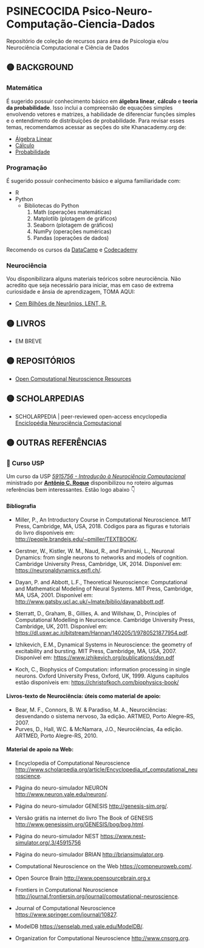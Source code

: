 # PSINECOCIDA Psico-Neuro-Computação-Ciencia-Dados

Repositório de coleção de recursos para área de Psicologia e/ou Neurociência Computacional e Ciência de Dados

## 🟡 BACKGROUND
### Matemática
É sugerido possuir conhecimento básico em **álgebra linear**, **cálculo** e **teoria da probabilidade**. Isso inclui a compreensão de equações simples envolvendo vetores e matrizes, a habilidade de diferenciar funções simples e o entendimento de distribuições de probabilidade. Para revisar esses temas, recomendamos acessar as seções do site Khanacademy.org de:
- [Álgebra Linear](https://www.khanacademy.org/math/linear-algebra)
- [Cálculo](https://www.khanacademy.org/math/differential-calculus)
- [Probabilidade](https://www.khanacademy.org/math/probability)

### Programação 
É sugerido possuir conhecimento básico e alguma familiaridade com:
- R 
- Python 
  - Bibliotecas do Python
    1. Math (operações matemáticas)
    2. Matplotlib (plotagem de gráficos)
    3. Seaborn (plotagem de gráficos)
    4. NumPy (operações numéricas)
    5. Pandas (operações de dados)

Recomendo os cursos da [DataCamp](https://app.datacamp.com/learn/courses/intro-to-python-for-data-science) e [Codecademy](https://www.codecademy.com/learn/learn-intermediate-python-3)

### Neurociência
Vou disponibilizara alguns materiais teóricos sobre neurociência. Não acredito que seja necessário para iniciar, mas em caso de extrema curiosidade e ânsia de aprendizagem, TOMA AQUI:
- [Cem Bilhões de Neurônios, LENT, R.](https://drive.google.com/file/d/1qdIGzEuPfyPYUGri3Oc88XI_k1wpOqkQ/view?usp=sharing)

## 🟡 LIVROS
- EM BREVE

## 🟡 REPOSITÓRIOS
- [Open Computational Neuroscience Resources](https://github.com/ionnss/open-computational-neuroscience-resources)


## 🟡 SCHOLARPEDIAS
- SCHOLARPEDIA | peer-reviewed open-access encyclopedia [Enciclopédia Neurociência Computacional](http://www.scholarpedia.org/article/Encyclopedia_of_computational_neuroscience)

## 🟡 OUTRAS REFERÊNCIAS
### 📃 Curso USP
Um curso da USP [_5915756 - Introdução à Neurociência Computacional_](https://edisciplinas.usp.br/pluginfile.php/7684114/mod_resource/content/1/Roteiro%20-%20Introduc%CC%A7a%CC%83o%20a%CC%80%20Neurocie%CC%82ncia%20Computacional%202023.pdf) ministrado por [**Antônio C. Roque**](antonior@usp.br) disponibilizou no roteiro algumas referências bem interessantes. Estão logo abaixo 👇

  #### Bibliografia
  - Miller, P., An Introductory Course in Computational Neuroscience. MIT Press, Cambridge, MA, USA, 2018. Códigos para as figuras e tutoriais do livro disponíveis em: http://people.brandeis.edu/~pmiller/TEXTBOOK/.
  
  - Gerstner, W., Kistler, W. M., Naud, R., and Paninski, L., Neuronal Dynamics: from single
  neurons to networks and models of cognition. Cambridge University Press, Cambridge, UK, 2014. Disponível em: https://neuronaldynamics.epfl.ch/.
  
  - Dayan, P. and Abbott, L.F., Theoretical Neuroscience: Computational and Mathematical Modeling
  of Neural Systems. MIT Press, Cambridge, MA, USA, 2001. Disponível em: http://www.gatsby.ucl.ac.uk/~lmate/biblio/dayanabbott.pdf.
  
  - Sterratt, D., Graham, B., Gillies, A. and Willshaw, D., Principles of Computational Modelling
  in Neuroscience. Cambridge University Press, Cambridge, UK, 2011. Disponível em: https://dl.uswr.ac.ir/bitstream/Hannan/140205/1/9780521877954.pdf.
  
  - Izhikevich, E.M., Dynamical Systems in Neuroscience: the geometry of excitability and bursting.
  MIT Press, Cambridge, MA, USA, 2007. Disponível em: https://www.izhikevich.org/publications/dsn.pdf
  
  - Koch, C., Biophysics of Computation: information processing in single neurons. Oxford University Press, Oxford, UK, 1999. Alguns capítulos estão disponíveis em: https://christofkoch.com/biophysics-book/
  
  #### Livros-texto de Neurociência: úteis como material de apoio:
  - Bear, M. F., Connors, B. W. & Paradiso, M. A., Neurociências: desvendando o sistema nervoso, 3a
  edição. ARTMED, Porto Alegre-RS, 2007.
  - Purves, D., Hall, W.C. & McNamara, J.O., Neurociências, 4a edição. ARTMED, Porto
  Alegre-RS, 2010.
  
  #### Material de apoio na Web: 
  - Encyclopedia of Computational Neuroscience http://www.scholarpedia.org/article/Encyclopedia_of_computational_neuroscience.
  
  - Página do neuro-simulador NEURON http://www.neuron.yale.edu/neuron/.
  
  - Página do neuro-simulador GENESIS http://genesis-sim.org/.
  
  - Versão grátis na internet do livro The Book of GENESIS http://www.genesissim.org/GENESIS/bog/bog.html.
  
  - Página do neuro-simulador NEST https://www.nest-simulator.org/.3/45915756 
  
  - Página do neuro-simulador BRIAN http://briansimulator.org.
  
  - Computational Neuroscience on the Web https://compneuroweb.com/.
  
  - Open Source Brain http://www.opensourcebrain.org.x
  
  - Frontiers in Computational Neuroscience http://journal.frontiersin.org/journal/computational-neuroscience.
  
  - Journal of Computational Neuroscience https://www.springer.com/journal/10827.

  - ModelDB https://senselab.med.yale.edu/ModelDB/.

  - Organization for Computational Neuroscience http://www.cnsorg.org.
